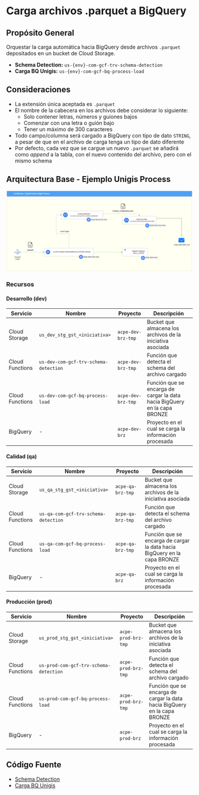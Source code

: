 # Carga archivos .parquet a BigQuery 

## Propósito General

Orquestar la carga automática hacia BigQuery desde archivos `.parquet` depositados en un bucket de Cloud Storage.

- **Schema Detection:** `us-{env}-com-gcf-trv-schema-detection`
- **Carga BQ Unigis:** `us-{env}-com-gcf-bq-process-load`

## Consideraciones

- La extensión única aceptada es `.parquet`
- El nombre de la cabecera en los archivos debe considerar lo siguiente:
  - Solo contener letras, números y guiones bajos
  - Comenzar con una letra o guión bajo
  - Tener un máximo de 300 caracteres
- Todo campo/columna será cargado a BigQuery con tipo de dato `STRING`, a pesar de que en el archivo de carga tenga un tipo de dato diferente
- Por defecto, cada vez que se cargue un nuevo `.parquet` se añadirá como *append* a la tabla, con el nuevo contenido del archivo, pero con el mismo schema

## Arquitectura Base - Ejemplo Unigis Process

![Arquitectura del proceso](images/EsquemaUnigis.drawio.png)


### Recursos

#### Desarrollo (dev)

| Servicio         | Nombre                                  | Proyecto          | Descripción                                                        |
|------------------|-----------------------------------------|-------------------|--------------------------------------------------------------------|
| Cloud Storage    | `us_dev_stg_gst_<iniciativa>`           | `acpe-dev-brz-tmp`| Bucket que almacena los archivos de la iniciativa asociada         |
| Cloud Functions  | `us-dev-com-gcf-trv-schema-detection`     | `acpe-dev-brz-tmp`| Función que detecta el schema del archivo cargado                  |
| Cloud Functions  | `us-dev-com-gcf-bq-process-load`          | `acpe-dev-brz-tmp`| Función que se encarga de cargar la data hacia BigQuery en la capa BRONZE |
| BigQuery         | -                                       | `acpe-dev-brz`    | Proyecto en el cual se carga la información procesada                |

#### Calidad (qa)

| Servicio         | Nombre                                  | Proyecto          | Descripción                                                        |
|------------------|-----------------------------------------|-------------------|--------------------------------------------------------------------|
| Cloud Storage    | `us_qa_stg_gst_<iniciativa>`            | `acpe-qa-brz-tmp` | Bucket que almacena los archivos de la iniciativa asociada         |
| Cloud Functions  | `us-qa-com-gcf-trv-schema-detection`      | `acpe-qa-brz-tmp` | Función que detecta el schema del archivo cargado                  |
| Cloud Functions  | `us-qa-com-gcf-bq-process-load`           | `acpe-qa-brz-tmp` | Función que se encarga de cargar la data hacia BigQuery en la capa BRONZE |
| BigQuery         | -                                       | `acpe-qa-brz`     | Proyecto en el cual se carga la información procesada                |

#### Producción (prod)

| Servicio         | Nombre                                  | Proyecto           | Descripción                                                        |
|------------------|-----------------------------------------|--------------------|--------------------------------------------------------------------|
| Cloud Storage    | `us_prod_stg_gst_<iniciativa>`          | `acpe-prod-brz-tmp`| Bucket que almacena los archivos de la iniciativa asociada         |
| Cloud Functions  | `us-prod-com-gcf-trv-schema-detection`    | `acpe-prod-brz-tmp`| Función que detecta el schema del archivo cargado                  |
| Cloud Functions  | `us-prod-com-gcf-bq-process-load`         | `acpe-prod-brz-tmp`| Función que se encarga de cargar la data hacia BigQuery en la capa BRONZE |
| BigQuery         | -                                       | `acpe-prod-brz`     | Proyecto en el cual se carga la información procesada                |

## Código Fuente

- [Schema Detection](https://github.com/Alicorp-Digital/acpe-dlk-gcf-unigis-schema-detection)
- [Carga BQ Unigis](https://github.com/Alicorp-Digital/acpe-dlk-gcf-bq-unigis-tms)
